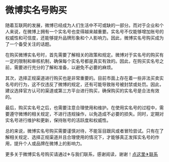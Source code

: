 # 微博实名号购买

随着互联网的发展，微博已经成为人们生活中不可或缺的一部分。而对于企业和个人来说，在微博上拥有一个实名号也变得越来越重要。实名号不仅能够增加账号的权威性和可信度，还能够提升品牌形象和个人影响力。因此，微博实名号购买成为了一个备受关注的话题。

在购买微博实名号时，首先需要了解相关的政策和规定。微博对于实名号的购买有一定的限制和审核机制，确保每个实名号都是真实有效的。因此，在购买实名号之前，需要进行充分的了解和准备，以避免不必要的麻烦。

其次，选择正规渠道进行购买也是非常重要的。目前市面上存在着一些非法买卖实名号的行为，这不仅违反了微博的规定，还有可能导致账号被封禁或处罚。因此，建议选择官方认可的渠道或第三方平台进行购买，确保购买的实名号是合法有效的。

最后，购买实名号之后，也需要注意合理使用和维护。在使用实名号的过程中，需要遵守微博的相关规定，不进行违规操作，以免造成不必要的损失。同时，定期对实名号进行维护和更新，保持账号的活跃度和权威性。

总的来说，微博实名号购买需要谨慎对待，不能盲目跟风或者冒险尝试。只有在了解相关规定、选择正规渠道并且合理使用的情况下，才能够真正发挥实名号的作用，提升个人或品牌在微博上的影响力。

更多关于微博实名号购买请通过✈与我们联系，感谢阅读，谢谢！[点这里✈联系](https://www.k02.cc)